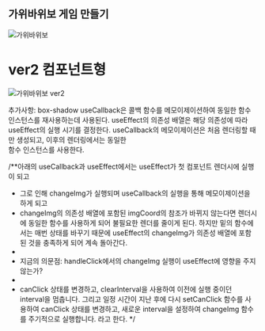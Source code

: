 ## 가위바위보 게임 만들기
![가위바위보](https://github.com/Nulljy/react/assets/74478749/350b9892-556f-455b-8855-6a2680a63aac)

# ver2 컴포넌트형 
![가위바위보 ver2](https://github.com/Nulljy/react/assets/74478749/4fcc83e7-24fa-4b8f-bfcb-d504478bf2f9)

추가사항: box-shadow
  useCallback은 콜백 함수를 메모이제이션하여 동일한 함수 인스턴스를 재사용하는데 사용된다.
  useEffect의 의존성 배열은 해당 의존성에 따라 useEffect의 실행 시기를 결정한다.
  useCallback의 메모이제이션은 처음 렌더링할 때만 생성되고, 이후의 렌더링에서는 동일한  
  함수 인스턴스를 사용한다.

  /**아래의 useCallback과 useEffect에서는 useEffect가 첫 컴포넌트 렌더시에 실행이 되고 
   * 그로 인해 changeImg가 실행되며 useCallback의 실행을 통해 메모이제이션을 하게 되고 
   * changeImg의 의존성 배열에 포함된 imgCoord의 참조가 바뀌지 않는다면 렌더시에 동일한     함수를 사용하게 되어 불필요한 렌더를 줄이게 된다. 하지만 밑의 함수에서는 매번 상태를 바꾸기 때문에 useEffect의 changeImg가 의존성 배열에 포함된 것을 충족하게 되어 계속 돌아간다.
   * 
   * 지금의 의문점: handleClick에서의 changeImg 실행이 useEffect에 영향을 주지 않는가?
   * 
   * canClick 상태를 변경하고, clearInterval을 사용하여 이전에 실행 중이던 interval을 멈춥니다. 그리고 일정 시간이 지난 후에 다시 setCanClick 함수를 사용하여 canClick 상태를 변경하고, 새로운 interval을 설정하여 changeImg 함수를 주기적으로 실행합니다. 라고 한다.
  */
